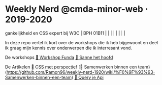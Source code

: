# Weekly Nerd @cmda-minor-web · 2019-2020
gankelijkheid en CSS expert bij W3C  | BPH 01B11  |   |
|   |   |   |   |   |

In deze repo vertel ik kort over de workshops die ik heb bijgewoont en deel ik graag mijn kennis over onderwerpen die ik interresant vond.

De workshops
[🔨 Workshop Funda](https://github.com/Ramon96/weekly-nerd-1920/wiki/%F0%9F%94%A8-Workshop-Funda)
[🔨 Sanne het hoofd](https://github.com/Ramon96/weekly-nerd-1920/wiki/%F0%9F%94%A8-Sanne-het-hoofd)

De Artikelen
  [📓 CSS met perspectief](https://github.com/Ramon96/weekly-nerd-1920/wiki/%F0%9F%93%93-CSS-met-perspectief)
[📓 Samenwerken binnen een team}(https://github.com/Ramon96/weekly-nerd-1920/wiki/%F0%9F%93%93-Samenwerken-binnen-een-team)
[📓 Query je Api](https://github.com/Ramon96/weekly-nerd-1920/wiki/%F0%9F%93%93-Query-je-Api)


